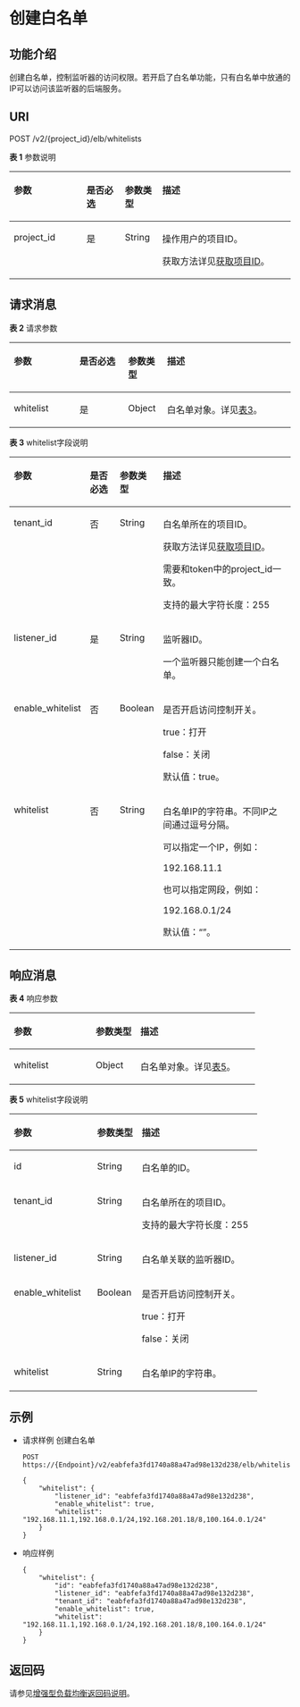 # 创建白名单<a name="zh-cn_topic_0096561577"></a>

## 功能介绍<a name="zh-cn_topic_0082414421_section3952993411423"></a>

创建白名单，控制监听器的访问权限。若开启了白名单功能，只有白名单中放通的IP可以访问该监听器的后端服务。

## URI<a name="zh-cn_topic_0082414421_section50093403114230"></a>

POST /v2/\{project\_id\}/elb/whitelists

**表 1**  参数说明

<a name="zh-cn_topic_0096561532_table8859516183710"></a>
<table><thead align="left"><tr id="zh-cn_topic_0096561532_row1189415166379"><th class="cellrowborder" valign="top" width="25.847415258474154%" id="mcps1.2.5.1.1"><p id="zh-cn_topic_0096561532_p148945161379"><a name="zh-cn_topic_0096561532_p148945161379"></a><a name="zh-cn_topic_0096561532_p148945161379"></a>参数</p>
</th>
<th class="cellrowborder" valign="top" width="13.618638136186382%" id="mcps1.2.5.1.2"><p id="zh-cn_topic_0096561532_p16894816103712"><a name="zh-cn_topic_0096561532_p16894816103712"></a><a name="zh-cn_topic_0096561532_p16894816103712"></a>是否必选</p>
</th>
<th class="cellrowborder" valign="top" width="13.328667133286674%" id="mcps1.2.5.1.3"><p id="zh-cn_topic_0096561532_p98941716113710"><a name="zh-cn_topic_0096561532_p98941716113710"></a><a name="zh-cn_topic_0096561532_p98941716113710"></a>参数类型</p>
</th>
<th class="cellrowborder" valign="top" width="47.205279472052794%" id="mcps1.2.5.1.4"><p id="zh-cn_topic_0096561532_p16894816113718"><a name="zh-cn_topic_0096561532_p16894816113718"></a><a name="zh-cn_topic_0096561532_p16894816113718"></a>描述</p>
</th>
</tr>
</thead>
<tbody><tr id="row1184910597469"><td class="cellrowborder" valign="top" width="25.847415258474154%" headers="mcps1.2.5.1.1 "><p id="p1989215461765"><a name="p1989215461765"></a><a name="p1989215461765"></a>project_id</p>
</td>
<td class="cellrowborder" valign="top" width="13.618638136186382%" headers="mcps1.2.5.1.2 "><p id="p1889919461969"><a name="p1889919461969"></a><a name="p1889919461969"></a>是</p>
</td>
<td class="cellrowborder" valign="top" width="13.328667133286674%" headers="mcps1.2.5.1.3 "><p id="p198984461761"><a name="p198984461761"></a><a name="p198984461761"></a>String</p>
</td>
<td class="cellrowborder" valign="top" width="47.205279472052794%" headers="mcps1.2.5.1.4 "><p id="p990674613615"><a name="p990674613615"></a><a name="p990674613615"></a>操作用户的项目ID。</p>
<p id="p8222164914610"><a name="p8222164914610"></a><a name="p8222164914610"></a>获取方法详见<a href="获取项目ID.md">获取项目ID</a>。</p>
</td>
</tr>
</tbody>
</table>

## 请求消息<a name="zh-cn_topic_0082414421_section14014341114455"></a>

**表 2**  请求参数

<a name="zh-cn_topic_0143878053_table48141425"></a>
<table><thead align="left"><tr id="zh-cn_topic_0143878053_row7942332"><th class="cellrowborder" valign="top" width="23.380000000000003%" id="mcps1.2.5.1.1"><p id="zh-cn_topic_0143878053_p39349140"><a name="zh-cn_topic_0143878053_p39349140"></a><a name="zh-cn_topic_0143878053_p39349140"></a>参数</p>
</th>
<th class="cellrowborder" valign="top" width="17.24%" id="mcps1.2.5.1.2"><p id="zh-cn_topic_0143878053_p33163748"><a name="zh-cn_topic_0143878053_p33163748"></a><a name="zh-cn_topic_0143878053_p33163748"></a>是否必选</p>
</th>
<th class="cellrowborder" valign="top" width="13.86%" id="mcps1.2.5.1.3"><p id="zh-cn_topic_0143878053_p1909077"><a name="zh-cn_topic_0143878053_p1909077"></a><a name="zh-cn_topic_0143878053_p1909077"></a>参数类型</p>
</th>
<th class="cellrowborder" valign="top" width="45.519999999999996%" id="mcps1.2.5.1.4"><p id="zh-cn_topic_0143878053_p20417550"><a name="zh-cn_topic_0143878053_p20417550"></a><a name="zh-cn_topic_0143878053_p20417550"></a>描述</p>
</th>
</tr>
</thead>
<tbody><tr id="zh-cn_topic_0143878053_row43208888"><td class="cellrowborder" valign="top" width="23.380000000000003%" headers="mcps1.2.5.1.1 "><p id="zh-cn_topic_0143878053_p10259067"><a name="zh-cn_topic_0143878053_p10259067"></a><a name="zh-cn_topic_0143878053_p10259067"></a>whitelist</p>
</td>
<td class="cellrowborder" valign="top" width="17.24%" headers="mcps1.2.5.1.2 "><p id="zh-cn_topic_0143878053_p25678078"><a name="zh-cn_topic_0143878053_p25678078"></a><a name="zh-cn_topic_0143878053_p25678078"></a>是</p>
</td>
<td class="cellrowborder" valign="top" width="13.86%" headers="mcps1.2.5.1.3 "><p id="zh-cn_topic_0143878053_p15116172541612"><a name="zh-cn_topic_0143878053_p15116172541612"></a><a name="zh-cn_topic_0143878053_p15116172541612"></a>Object</p>
</td>
<td class="cellrowborder" valign="top" width="45.519999999999996%" headers="mcps1.2.5.1.4 "><p id="zh-cn_topic_0143878053_p30622053"><a name="zh-cn_topic_0143878053_p30622053"></a><a name="zh-cn_topic_0143878053_p30622053"></a>白名单对象。详见<a href="#zh-cn_topic_0143878053_table7163025">表3</a>。</p>
</td>
</tr>
</tbody>
</table>

**表 3**  whitelist字段说明

<a name="zh-cn_topic_0143878053_table7163025"></a>
<table><thead align="left"><tr id="zh-cn_topic_0143878053_row48043114"><th class="cellrowborder" valign="top" width="25.86%" id="mcps1.2.5.1.1"><p id="zh-cn_topic_0143878053_p66287044"><a name="zh-cn_topic_0143878053_p66287044"></a><a name="zh-cn_topic_0143878053_p66287044"></a>参数</p>
</th>
<th class="cellrowborder" valign="top" width="11.23%" id="mcps1.2.5.1.2"><p id="zh-cn_topic_0143878053_p43859437"><a name="zh-cn_topic_0143878053_p43859437"></a><a name="zh-cn_topic_0143878053_p43859437"></a>是否必选</p>
</th>
<th class="cellrowborder" valign="top" width="13.11%" id="mcps1.2.5.1.3"><p id="zh-cn_topic_0143878053_p541474"><a name="zh-cn_topic_0143878053_p541474"></a><a name="zh-cn_topic_0143878053_p541474"></a>参数类型</p>
</th>
<th class="cellrowborder" valign="top" width="49.8%" id="mcps1.2.5.1.4"><p id="zh-cn_topic_0143878053_p62953484"><a name="zh-cn_topic_0143878053_p62953484"></a><a name="zh-cn_topic_0143878053_p62953484"></a>描述</p>
</th>
</tr>
</thead>
<tbody><tr id="zh-cn_topic_0143878053_row66067432"><td class="cellrowborder" valign="top" width="25.86%" headers="mcps1.2.5.1.1 "><p id="zh-cn_topic_0143878053_p49861736"><a name="zh-cn_topic_0143878053_p49861736"></a><a name="zh-cn_topic_0143878053_p49861736"></a>tenant_id</p>
</td>
<td class="cellrowborder" valign="top" width="11.23%" headers="mcps1.2.5.1.2 "><p id="zh-cn_topic_0143878053_p54247797"><a name="zh-cn_topic_0143878053_p54247797"></a><a name="zh-cn_topic_0143878053_p54247797"></a>否</p>
</td>
<td class="cellrowborder" valign="top" width="13.11%" headers="mcps1.2.5.1.3 "><p id="zh-cn_topic_0143878053_p12268788"><a name="zh-cn_topic_0143878053_p12268788"></a><a name="zh-cn_topic_0143878053_p12268788"></a>String</p>
</td>
<td class="cellrowborder" valign="top" width="49.8%" headers="mcps1.2.5.1.4 "><p id="zh-cn_topic_0143878053_p11184131"><a name="zh-cn_topic_0143878053_p11184131"></a><a name="zh-cn_topic_0143878053_p11184131"></a>白名单所在的项目ID。</p>
<p id="zh-cn_topic_0143878053_p8222164914610"><a name="zh-cn_topic_0143878053_p8222164914610"></a><a name="zh-cn_topic_0143878053_p8222164914610"></a>获取方法详见<a href="获取项目ID.md">获取项目ID</a>。</p>
<p id="zh-cn_topic_0143878053_p2038118462238"><a name="zh-cn_topic_0143878053_p2038118462238"></a><a name="zh-cn_topic_0143878053_p2038118462238"></a>需要和token中的project_id一致。</p>
<p id="zh-cn_topic_0143878053_p1264211013318"><a name="zh-cn_topic_0143878053_p1264211013318"></a><a name="zh-cn_topic_0143878053_p1264211013318"></a>支持的最大字符长度：255</p>
</td>
</tr>
<tr id="zh-cn_topic_0143878053_row19523824"><td class="cellrowborder" valign="top" width="25.86%" headers="mcps1.2.5.1.1 "><p id="zh-cn_topic_0143878053_p37925924"><a name="zh-cn_topic_0143878053_p37925924"></a><a name="zh-cn_topic_0143878053_p37925924"></a>listener_id</p>
</td>
<td class="cellrowborder" valign="top" width="11.23%" headers="mcps1.2.5.1.2 "><p id="zh-cn_topic_0143878053_p59428836"><a name="zh-cn_topic_0143878053_p59428836"></a><a name="zh-cn_topic_0143878053_p59428836"></a>是</p>
</td>
<td class="cellrowborder" valign="top" width="13.11%" headers="mcps1.2.5.1.3 "><p id="zh-cn_topic_0143878053_p818511863514"><a name="zh-cn_topic_0143878053_p818511863514"></a><a name="zh-cn_topic_0143878053_p818511863514"></a>String</p>
</td>
<td class="cellrowborder" valign="top" width="49.8%" headers="mcps1.2.5.1.4 "><p id="zh-cn_topic_0143878053_p1733144994211"><a name="zh-cn_topic_0143878053_p1733144994211"></a><a name="zh-cn_topic_0143878053_p1733144994211"></a>监听器ID。</p>
<p id="zh-cn_topic_0143878053_p49006401"><a name="zh-cn_topic_0143878053_p49006401"></a><a name="zh-cn_topic_0143878053_p49006401"></a>一个监听器只能创建一个白名单。</p>
</td>
</tr>
<tr id="zh-cn_topic_0143878053_row38404427"><td class="cellrowborder" valign="top" width="25.86%" headers="mcps1.2.5.1.1 "><p id="zh-cn_topic_0143878053_p23750876"><a name="zh-cn_topic_0143878053_p23750876"></a><a name="zh-cn_topic_0143878053_p23750876"></a>enable_whitelist</p>
</td>
<td class="cellrowborder" valign="top" width="11.23%" headers="mcps1.2.5.1.2 "><p id="zh-cn_topic_0143878053_p2715650"><a name="zh-cn_topic_0143878053_p2715650"></a><a name="zh-cn_topic_0143878053_p2715650"></a>否</p>
</td>
<td class="cellrowborder" valign="top" width="13.11%" headers="mcps1.2.5.1.3 "><p id="zh-cn_topic_0143878053_p44772769"><a name="zh-cn_topic_0143878053_p44772769"></a><a name="zh-cn_topic_0143878053_p44772769"></a>Boolean</p>
</td>
<td class="cellrowborder" valign="top" width="49.8%" headers="mcps1.2.5.1.4 "><p id="zh-cn_topic_0143878053_p18641129"><a name="zh-cn_topic_0143878053_p18641129"></a><a name="zh-cn_topic_0143878053_p18641129"></a>是否开启访问控制开关。</p>
<p id="zh-cn_topic_0143878053_p952924417504"><a name="zh-cn_topic_0143878053_p952924417504"></a><a name="zh-cn_topic_0143878053_p952924417504"></a>true：打开</p>
<p id="zh-cn_topic_0143878053_p315412015112"><a name="zh-cn_topic_0143878053_p315412015112"></a><a name="zh-cn_topic_0143878053_p315412015112"></a>false：关闭</p>
<p id="zh-cn_topic_0143878053_p19957125510422"><a name="zh-cn_topic_0143878053_p19957125510422"></a><a name="zh-cn_topic_0143878053_p19957125510422"></a>默认值：true。</p>
</td>
</tr>
<tr id="zh-cn_topic_0143878053_row33552433"><td class="cellrowborder" valign="top" width="25.86%" headers="mcps1.2.5.1.1 "><p id="zh-cn_topic_0143878053_p33392537"><a name="zh-cn_topic_0143878053_p33392537"></a><a name="zh-cn_topic_0143878053_p33392537"></a>whitelist</p>
</td>
<td class="cellrowborder" valign="top" width="11.23%" headers="mcps1.2.5.1.2 "><p id="zh-cn_topic_0143878053_p45104506"><a name="zh-cn_topic_0143878053_p45104506"></a><a name="zh-cn_topic_0143878053_p45104506"></a>否</p>
</td>
<td class="cellrowborder" valign="top" width="13.11%" headers="mcps1.2.5.1.3 "><p id="zh-cn_topic_0143878053_p20440953"><a name="zh-cn_topic_0143878053_p20440953"></a><a name="zh-cn_topic_0143878053_p20440953"></a>String</p>
</td>
<td class="cellrowborder" valign="top" width="49.8%" headers="mcps1.2.5.1.4 "><p id="zh-cn_topic_0143878053_p058752114472"><a name="zh-cn_topic_0143878053_p058752114472"></a><a name="zh-cn_topic_0143878053_p058752114472"></a>白名单IP的字符串。不同IP之间通过逗号分隔。</p>
<p id="zh-cn_topic_0143878053_p2602102514718"><a name="zh-cn_topic_0143878053_p2602102514718"></a><a name="zh-cn_topic_0143878053_p2602102514718"></a>可以指定一个IP，例如：</p>
<p id="zh-cn_topic_0143878053_p918264520479"><a name="zh-cn_topic_0143878053_p918264520479"></a><a name="zh-cn_topic_0143878053_p918264520479"></a>192.168.11.1</p>
<p id="zh-cn_topic_0143878053_p29586371"><a name="zh-cn_topic_0143878053_p29586371"></a><a name="zh-cn_topic_0143878053_p29586371"></a>也可以指定网段，例如：</p>
<p id="zh-cn_topic_0143878053_p8879143214717"><a name="zh-cn_topic_0143878053_p8879143214717"></a><a name="zh-cn_topic_0143878053_p8879143214717"></a>192.168.0.1/24</p>
<p id="zh-cn_topic_0143878053_p28402003453"><a name="zh-cn_topic_0143878053_p28402003453"></a><a name="zh-cn_topic_0143878053_p28402003453"></a>默认值：“”。</p>
</td>
</tr>
</tbody>
</table>

## 响应消息<a name="zh-cn_topic_0082414421_section6501611011463"></a>

**表 4**  响应参数

<a name="zh-cn_topic_0143878053_table50156668"></a>
<table><thead align="left"><tr id="zh-cn_topic_0143878053_row42413523"><th class="cellrowborder" valign="top" width="33.33333333333333%" id="mcps1.2.4.1.1"><p id="zh-cn_topic_0143878053_p12943361"><a name="zh-cn_topic_0143878053_p12943361"></a><a name="zh-cn_topic_0143878053_p12943361"></a>参数</p>
</th>
<th class="cellrowborder" valign="top" width="18.18181818181818%" id="mcps1.2.4.1.2"><p id="zh-cn_topic_0143878053_p41779295"><a name="zh-cn_topic_0143878053_p41779295"></a><a name="zh-cn_topic_0143878053_p41779295"></a>参数类型</p>
</th>
<th class="cellrowborder" valign="top" width="48.484848484848484%" id="mcps1.2.4.1.3"><p id="zh-cn_topic_0143878053_p28679701"><a name="zh-cn_topic_0143878053_p28679701"></a><a name="zh-cn_topic_0143878053_p28679701"></a>描述</p>
</th>
</tr>
</thead>
<tbody><tr id="zh-cn_topic_0143878053_row41354444"><td class="cellrowborder" valign="top" width="33.33333333333333%" headers="mcps1.2.4.1.1 "><p id="zh-cn_topic_0143878053_p61375659"><a name="zh-cn_topic_0143878053_p61375659"></a><a name="zh-cn_topic_0143878053_p61375659"></a>whitelist</p>
</td>
<td class="cellrowborder" valign="top" width="18.18181818181818%" headers="mcps1.2.4.1.2 "><p id="zh-cn_topic_0143878053_p162533953520"><a name="zh-cn_topic_0143878053_p162533953520"></a><a name="zh-cn_topic_0143878053_p162533953520"></a>Object</p>
</td>
<td class="cellrowborder" valign="top" width="48.484848484848484%" headers="mcps1.2.4.1.3 "><p id="zh-cn_topic_0143878053_p32519940"><a name="zh-cn_topic_0143878053_p32519940"></a><a name="zh-cn_topic_0143878053_p32519940"></a>白名单对象。详见<a href="#zh-cn_topic_0143878053_table24244005">表5</a>。</p>
</td>
</tr>
</tbody>
</table>

**表 5**  whitelist字段说明

<a name="zh-cn_topic_0143878053_table24244005"></a>
<table><thead align="left"><tr id="zh-cn_topic_0143878053_row45839354"><th class="cellrowborder" valign="top" width="33.573357335733576%" id="mcps1.2.4.1.1"><p id="zh-cn_topic_0143878053_p22000213"><a name="zh-cn_topic_0143878053_p22000213"></a><a name="zh-cn_topic_0143878053_p22000213"></a>参数</p>
</th>
<th class="cellrowborder" valign="top" width="18.011801180118013%" id="mcps1.2.4.1.2"><p id="zh-cn_topic_0143878053_p37186841"><a name="zh-cn_topic_0143878053_p37186841"></a><a name="zh-cn_topic_0143878053_p37186841"></a>参数类型</p>
</th>
<th class="cellrowborder" valign="top" width="48.41484148414841%" id="mcps1.2.4.1.3"><p id="zh-cn_topic_0143878053_p59344108"><a name="zh-cn_topic_0143878053_p59344108"></a><a name="zh-cn_topic_0143878053_p59344108"></a>描述</p>
</th>
</tr>
</thead>
<tbody><tr id="zh-cn_topic_0143878053_row42143481"><td class="cellrowborder" valign="top" width="33.573357335733576%" headers="mcps1.2.4.1.1 "><p id="zh-cn_topic_0143878053_p58178790"><a name="zh-cn_topic_0143878053_p58178790"></a><a name="zh-cn_topic_0143878053_p58178790"></a>id</p>
</td>
<td class="cellrowborder" valign="top" width="18.011801180118013%" headers="mcps1.2.4.1.2 "><p id="zh-cn_topic_0143878053_p8601456153613"><a name="zh-cn_topic_0143878053_p8601456153613"></a><a name="zh-cn_topic_0143878053_p8601456153613"></a>String</p>
</td>
<td class="cellrowborder" valign="top" width="48.41484148414841%" headers="mcps1.2.4.1.3 "><p id="zh-cn_topic_0143878053_p62933377"><a name="zh-cn_topic_0143878053_p62933377"></a><a name="zh-cn_topic_0143878053_p62933377"></a>白名单的ID。</p>
</td>
</tr>
<tr id="zh-cn_topic_0143878053_row29529486"><td class="cellrowborder" valign="top" width="33.573357335733576%" headers="mcps1.2.4.1.1 "><p id="zh-cn_topic_0143878053_p43078143"><a name="zh-cn_topic_0143878053_p43078143"></a><a name="zh-cn_topic_0143878053_p43078143"></a>tenant_id</p>
</td>
<td class="cellrowborder" valign="top" width="18.011801180118013%" headers="mcps1.2.4.1.2 "><p id="zh-cn_topic_0143878053_p66777590"><a name="zh-cn_topic_0143878053_p66777590"></a><a name="zh-cn_topic_0143878053_p66777590"></a>String</p>
</td>
<td class="cellrowborder" valign="top" width="48.41484148414841%" headers="mcps1.2.4.1.3 "><p id="zh-cn_topic_0143878053_p40275672"><a name="zh-cn_topic_0143878053_p40275672"></a><a name="zh-cn_topic_0143878053_p40275672"></a>白名单所在的项目ID。</p>
<p id="zh-cn_topic_0143878053_p13774541163418"><a name="zh-cn_topic_0143878053_p13774541163418"></a><a name="zh-cn_topic_0143878053_p13774541163418"></a>支持的最大字符长度：255</p>
</td>
</tr>
<tr id="zh-cn_topic_0143878053_row26936734"><td class="cellrowborder" valign="top" width="33.573357335733576%" headers="mcps1.2.4.1.1 "><p id="zh-cn_topic_0143878053_p34391822"><a name="zh-cn_topic_0143878053_p34391822"></a><a name="zh-cn_topic_0143878053_p34391822"></a>listener_id</p>
</td>
<td class="cellrowborder" valign="top" width="18.011801180118013%" headers="mcps1.2.4.1.2 "><p id="zh-cn_topic_0143878053_p1044313103716"><a name="zh-cn_topic_0143878053_p1044313103716"></a><a name="zh-cn_topic_0143878053_p1044313103716"></a>String</p>
</td>
<td class="cellrowborder" valign="top" width="48.41484148414841%" headers="mcps1.2.4.1.3 "><p id="zh-cn_topic_0143878053_p24747384"><a name="zh-cn_topic_0143878053_p24747384"></a><a name="zh-cn_topic_0143878053_p24747384"></a>白名单关联的监听器ID。</p>
</td>
</tr>
<tr id="zh-cn_topic_0143878053_row21399872"><td class="cellrowborder" valign="top" width="33.573357335733576%" headers="mcps1.2.4.1.1 "><p id="zh-cn_topic_0143878053_p55668057"><a name="zh-cn_topic_0143878053_p55668057"></a><a name="zh-cn_topic_0143878053_p55668057"></a>enable_whitelist</p>
</td>
<td class="cellrowborder" valign="top" width="18.011801180118013%" headers="mcps1.2.4.1.2 "><p id="zh-cn_topic_0143878053_p12818767"><a name="zh-cn_topic_0143878053_p12818767"></a><a name="zh-cn_topic_0143878053_p12818767"></a>Boolean</p>
</td>
<td class="cellrowborder" valign="top" width="48.41484148414841%" headers="mcps1.2.4.1.3 "><p id="zh-cn_topic_0143878053_p31687177"><a name="zh-cn_topic_0143878053_p31687177"></a><a name="zh-cn_topic_0143878053_p31687177"></a>是否开启访问控制开关。</p>
<p id="zh-cn_topic_0143878053_p07333135114"><a name="zh-cn_topic_0143878053_p07333135114"></a><a name="zh-cn_topic_0143878053_p07333135114"></a>true：打开</p>
<p id="zh-cn_topic_0143878053_p57393175115"><a name="zh-cn_topic_0143878053_p57393175115"></a><a name="zh-cn_topic_0143878053_p57393175115"></a>false：关闭</p>
</td>
</tr>
<tr id="zh-cn_topic_0143878053_row16749139"><td class="cellrowborder" valign="top" width="33.573357335733576%" headers="mcps1.2.4.1.1 "><p id="zh-cn_topic_0143878053_p14503023"><a name="zh-cn_topic_0143878053_p14503023"></a><a name="zh-cn_topic_0143878053_p14503023"></a>whitelist</p>
</td>
<td class="cellrowborder" valign="top" width="18.011801180118013%" headers="mcps1.2.4.1.2 "><p id="zh-cn_topic_0143878053_p33894211"><a name="zh-cn_topic_0143878053_p33894211"></a><a name="zh-cn_topic_0143878053_p33894211"></a>String</p>
</td>
<td class="cellrowborder" valign="top" width="48.41484148414841%" headers="mcps1.2.4.1.3 "><p id="zh-cn_topic_0143878053_p61076600"><a name="zh-cn_topic_0143878053_p61076600"></a><a name="zh-cn_topic_0143878053_p61076600"></a>白名单IP的字符串。</p>
</td>
</tr>
</tbody>
</table>

## 示例<a name="section14179919183514"></a>

-   请求样例 创建白名单

    ```
    POST https://{Endpoint}/v2/eabfefa3fd1740a88a47ad98e132d238/elb/whitelists
    
    { 
        "whitelist": { 
            "listener_id": "eabfefa3fd1740a88a47ad98e132d238",  
            "enable_whitelist": true,  
            "whitelist": "192.168.11.1,192.168.0.1/24,192.168.201.18/8,100.164.0.1/24" 
        } 
    }
    ```

-   响应样例

    ```
    { 
        "whitelist": { 
            "id": "eabfefa3fd1740a88a47ad98e132d238",  
            "listener_id": "eabfefa3fd1740a88a47ad98e132d238",  
            "tenant_id": "eabfefa3fd1740a88a47ad98e132d238",  
            "enable_whitelist": true,  
            "whitelist": "192.168.11.1,192.168.0.1/24,192.168.201.18/8,100.164.0.1/24" 
        } 
    }
    ```


## 返回码<a name="zh-cn_topic_0049139664_section36936567"></a>

请参见[增强型负载均衡返回码说明](增强型负载均衡返回码说明.md)。

